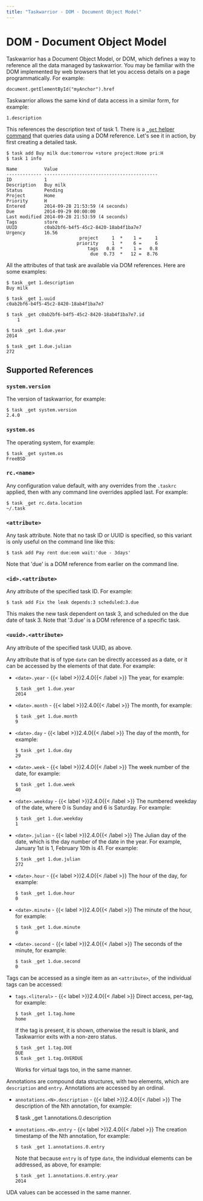 ```yaml
---
title: "Taskwarrior - DOM - Document Object Model"
---
```


# DOM - Document Object Model

Taskwarrior has a Document Object Model, or DOM, which defines a way to reference all the data managed by taskwarrior.
You may be familiar with the DOM implemented by web browsers that let you access details on a page programmatically.
For example:

```
document.getElementById("myAnchor").href
```

Taskwarrior allows the same kind of data access in a similar form, for example:

```
1.description
```

This references the description text of task 1.
There is a [`_get` helper command](/docs/commands/_get) that queries data using a DOM reference.
Let\'s see it in action, by first creating a detailed task.

```
$ task add Buy milk due:tomorrow +store project:Home pri:H
$ task 1 info

Name          Value
------------- ------------------------------------------
ID            1
Description   Buy milk
Status        Pending
Project       Home
Priority      H
Entered       2014-09-28 21:53:59 (4 seconds)
Due           2014-09-29 00:00:00
Last modified 2014-09-28 21:53:59 (4 seconds)
Tags          store
UUID          c0ab2bf6-b4f5-45c2-8420-18ab4f1ba7e7
Urgency       16.56
                           project     1  *    1 =     1
                          priority     1  *    6 =     6
                              tags   0.8  *    1 =   0.8
                               due  0.73  *   12 =  8.76
```

All the attributes of that task are available via DOM references.
Here are some examples:

```
$ task _get 1.description
Buy milk

$ task _get 1.uuid
c0ab2bf6-b4f5-45c2-8420-18ab4f1ba7e7

$ task _get c0ab2bf6-b4f5-45c2-8420-18ab4f1ba7e7.id
    1

$ task _get 1.due.year
2014

$ task _get 1.due.julian
272
```

## Supported References

### `system.version`

The version of taskwarrior, for example:

```
$ task _get system.version
2.4.0
```

### `system.os`

The operating system, for example:

```
$ task _get system.os
FreeBSD
```

### `rc.<name>`

Any configuration value default, with any overrides from the `.taskrc` applied, then with any command line overrides applied last.
For example:

```
$ task _get rc.data.location
~/.task
```

### `<attribute>`

Any task attribute.
Note that no task ID or UUID is specified, so this variant is only useful on the command line like this:

```
$ task add Pay rent due:eom wait:'due - 3days'
```

Note that \'due\' is a DOM reference from earlier on the command line.

### `<id>.<attribute>`

Any attribute of the specified task ID.
For example:

```
$ task add Fix the leak depends:3 scheduled:3.due
```

This makes the new task dependent on task 3, and scheduled on the due date of task 3. Note that \'3.due\' is a DOM reference of a specific task.

### `<uuid>.<attribute>`

Any attribute of the specified task UUID, as above.

Any attribute that is of type `date` can be directly accessed as a date, or it can be accessed by the elements of that date.
For example:

* `<date>.year` - {{< label >}}2.4.0{{< /label >}} The year, for example:
  ```
  $ task _get 1.due.year
  2014
  ```

* `<date>.month` - {{< label >}}2.4.0{{< /label >}} The month, for example:
  ```
  $ task _get 1.due.month
  9
  ```

* `<date>.day`  - {{< label >}}2.4.0{{< /label >}} The day of the month, for example:
  ```
  $ task _get 1.due.day
  29
  ```

* `<date>.week` - {{< label >}}2.4.0{{< /label >}} The week number of the date, for example:
  ```
  $ task _get 1.due.week
  40
  ```

* `<date>.weekday` - {{< label >}}2.4.0{{< /label >}} The numbered weekday of the date, where 0 is Sunday and 6 is Saturday.
  For example:
  ```
  $ task _get 1.due.weekday
  1
  ```

* `<date>.julian` - {{< label >}}2.4.0{{< /label >}} The Julian day of the date, which is the day number of the date in the year.
  For example, January 1st is 1, February 10th is 41.
  For example:
  ```
  $ task _get 1.due.julian
  272
  ```

* `<date>.hour` - {{< label >}}2.4.0{{< /label >}} The hour of the day, for example:
  ```
  $ task _get 1.due.hour
  0
  ```

* `<date>.minute` - {{< label >}}2.4.0{{< /label >}} The minute of the hour, for example:
  ```
  $ task _get 1.due.minute
  0
  ```

* `<date>.second` - {{< label >}}2.4.0{{< /label >}} The seconds of the minute, for example:
  ```
  $ task _get 1.due.second
  0
  ```

Tags can be accessed as a single item as an `<attribute>`, of the individual tags can be accessed:

* `tags.<literal>` - {{< label >}}2.4.0{{< /label >}} Direct access, per-tag, for example:
  ```
  $ task _get 1.tag.home
  home
  ```
  If the tag is present, it is shown, otherwise the result is blank, and Taskwarrior exits with a non-zero status.
  ```
  $ task _get 1.tag.DUE
  DUE
  $ task _get 1.tag.OVERDUE
  ```

  Workѕ for virtual tags too, in the same manner.

Annotations are compound data structures, with two elements, which are `description` and `entry`.
Annotations are accessed by an ordinal.

* `annotations.<N>.description` - {{< label >}}2.4.0{{< /label >}} The description of the Nth annotation, for example:

  $ task _get 1.annotations.0.description

* `annotations.<N>.entry` - {{< label >}}2.4.0{{< /label >}} The creation timestamp of the Nth annotation, for example:
  ```
  $ task _get 1.annotations.0.entry
  ```
  Note that because `entry` is of type `date`, the individual elements can be addressed, as above, for example:
  ```
  $ task _get 1.annotations.0.entry.year
  2014
  ```

UDA values can be accessed in the same manner.
